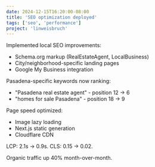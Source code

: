 ```yaml
---
date: 2024-12-15T16:20:00-08:00
title: 'SEO optimization deployed'
tags: ['seo', 'performance']
project: 'linweisbruch'
---
```


Implemented local SEO improvements:

- Schema.org markup (RealEstateAgent, LocalBusiness)
- City/neighborhood-specific landing pages
- Google My Business integration

Pasadena-specific keywords now ranking:

- "Pasadena real estate agent" - position 12 → 6
- "homes for sale Pasadena" - position 18 → 9

Page speed optimized:

- Image lazy loading
- Next.js static generation
- Cloudflare CDN

LCP: 2.1s → 0.9s. CLS: 0.15 → 0.02.

Organic traffic up 40% month-over-month.
